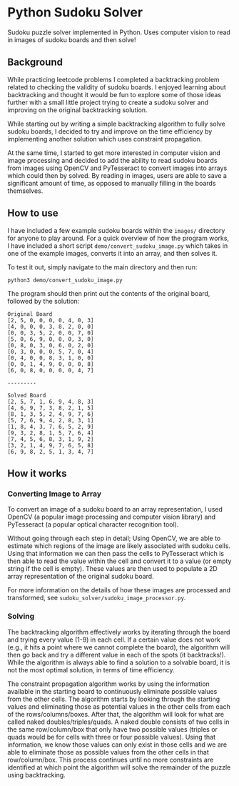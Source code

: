 # Python Sudoku Solver

Sudoku puzzle solver implemented in Python. Uses computer vision to read in images of sudoku boards and then solve!

## Background

While practicing leetcode problems I completed a backtracking problem related to checking the validity of sudoku boards. I enjoyed learning about backtracking and thought it would be fun to explore some of those ideas further with a small little project trying to create a sudoku solver and improving on the original backtracking solution.

While starting out by writing a simple backtracking algorithm to fully solve sudoku boards, I decided to try and improve on the time efficiency by implementing another solution which uses constraint propagation.

At the same time, I started to get more interested in computer vision and image processing and decided to add the ability to read sudoku boards from images using OpenCV and PyTesseract to convert images into arrays which could then by solved. By reading in images, users are able to save a significant amount of time, as opposed to manually filling in the boards themselves.

## How to use

I have included a few example sudoku boards within the ```images/``` directory for anyone to play around. For a quick overview of how the program works, I have included a short script ```demo/convert_sudoku_image.py``` which takes in one of the example images, converts it into an array, and then solves it.

To test it out, simply navigate to the main directory and then run:

```
python3 demo/convert_sudoku_image.py
```

The program should then print out the contents of the original board, followed by the solution:

```
Original Board
[2, 5, 0, 0, 0, 0, 4, 0, 3]
[4, 0, 0, 0, 3, 8, 2, 0, 0]
[0, 0, 3, 5, 2, 0, 0, 7, 0]
[5, 0, 6, 9, 0, 0, 0, 3, 0]
[0, 8, 0, 3, 0, 6, 0, 2, 0]
[0, 3, 0, 0, 0, 5, 7, 0, 4]
[0, 4, 0, 0, 8, 3, 1, 0, 0]
[0, 0, 1, 4, 9, 0, 0, 0, 8]
[6, 0, 8, 0, 0, 0, 0, 4, 7]

---------

Solved Board
[2, 5, 7, 1, 6, 9, 4, 8, 3]
[4, 6, 9, 7, 3, 8, 2, 1, 5]
[8, 1, 3, 5, 2, 4, 9, 7, 6]
[5, 7, 6, 9, 4, 2, 8, 3, 1]
[1, 8, 4, 3, 7, 6, 5, 2, 9]
[9, 3, 2, 8, 1, 5, 7, 6, 4]
[7, 4, 5, 6, 8, 3, 1, 9, 2]
[3, 2, 1, 4, 9, 7, 6, 5, 8]
[6, 9, 8, 2, 5, 1, 3, 4, 7]
```

## How it works

### Converting Image to Array

To convert an image of a sudoku board to an array representation, I used OpenCV (a popular image processing and computer vision library) and PyTesseract (a popular optical character recognition tool).

Without going through each step in detail; Using OpenCV, we are able to estimate which regions of the image are likely associated with sudoku cells. Using that information we can then pass the cells to PyTesseract which is then able to read the value within the cell and convert it to a value (or empty string if the cell is empty). These values are then used to populate a 2D array representation of the original sudoku board.

For more information on the details of how these images are processed and transformed, see ```sudoku_solver/sudoku_image_processor.py```.

### Solving

The backtracking algorithm effectively works by iterating through the board and trying every value (1-9) in each cell. If a certain value does not work (e.g., it hits a point where we cannot complete the board), the algorithm will then go back and try a different value in each of the spots (it backtracks!). While the algorithm is always able to find a solution to a solvable board, it is not the most optimal solution, in terms of time efficiency.

The constraint propagation algorithm works by using the information available in the starting board to continuously eliminate possible values from the other cells. The algorithm starts by looking through the starting values and eliminating those as potential values in the other cells from each of the rows/columns/boxes. After that, the algorithm will look for what are called naked doubles/triples/quads. A naked double consists of two cells in the same row/column/box that only have two possible values (triples or quads would be for cells with three or four possible values). Using that information, we know those values can only exist in those cells and we are able to eliminate those as possible values from the other cells in that row/column/box. This process continues until no more constraints are identified at which point the algorithm will solve the remainder of the puzzle using backtracking.
